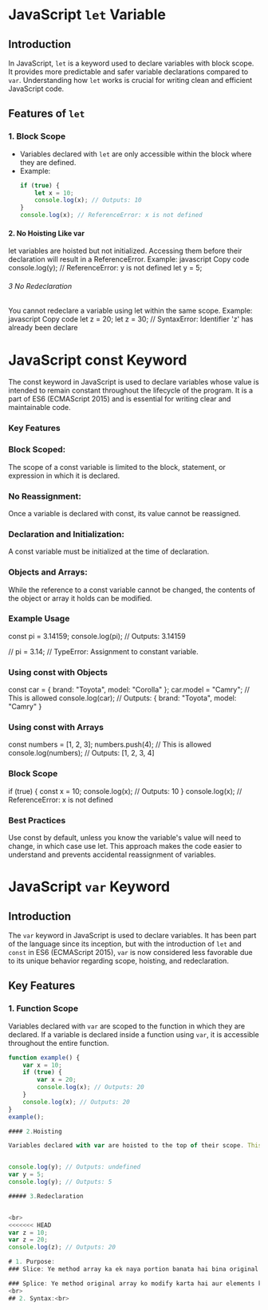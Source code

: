 # JavaScript `let` Variable

## Introduction

In JavaScript, `let` is a keyword used to declare variables with block scope. It provides more predictable and safer variable declarations compared to `var`. Understanding how `let` works is crucial for writing clean and efficient JavaScript code.

## Features of `let`

### 1. Block Scope
- Variables declared with `let` are only accessible within the block where they are defined.
- Example:
  ```javascript
  if (true) {
      let x = 10;
      console.log(x); // Outputs: 10
  }
  console.log(x); // ReferenceError: x is not defined
#### 2. No Hoisting Like var
let variables are hoisted but not initialized. Accessing them before their declaration will result in a ReferenceError.
Example:
javascript
Copy code
console.log(y); // ReferenceError: y is not defined
let y = 5;
###### 3 No Redeclaration
You cannot redeclare a variable using let within the same scope.
Example:
javascript
Copy code
let z = 20;
let z = 30; // SyntaxError: Identifier 'z' has already been declare



# JavaScript const Keyword

The const keyword in JavaScript is used to declare variables whose value is intended to remain constant throughout the lifecycle of the program. It is a part of ES6 (ECMAScript 2015) and is essential for writing clear and maintainable code.

### Key Features

### Block Scoped: 
The scope of a const variable is limited to the block, statement, or expression in which it is declared.
### No Reassignment:
Once a variable is declared with const, its value cannot be reassigned.
### Declaration and Initialization:
A const variable must be initialized at the time of declaration.
### Objects and Arrays:
While the reference to a const variable cannot be changed, the contents of the object or array it holds can be modified.
### Example Usage
const pi = 3.14159;
console.log(pi); // Outputs: 3.14159

// pi = 3.14; // TypeError: Assignment to constant variable.
### Using const with Objects
const car = { brand: "Toyota", model: "Corolla" };
car.model = "Camry"; // This is allowed
console.log(car); // Outputs: { brand: "Toyota", model: "Camry" }
### Using const with Arrays

const numbers = [1, 2, 3];
numbers.push(4); // This is allowed
console.log(numbers); // Outputs: [1, 2, 3, 4]
### Block Scope

if (true) {
    const x = 10;
    console.log(x); // Outputs: 10
}
console.log(x); // ReferenceError: x is not defined
### Best Practices
Use const by default, unless you know the variable's value will need to change, in which case use let.
This approach makes the code easier to understand and prevents accidental reassignment of variables.

# JavaScript `var` Keyword

## Introduction

The `var` keyword in JavaScript is used to declare variables. It has been part of the language since its inception, but with the introduction of `let` and `const` in ES6 (ECMAScript 2015), `var` is now considered less favorable due to its unique behavior regarding scope, hoisting, and redeclaration.

## Key Features

### 1. Function Scope
Variables declared with `var` are scoped to the function in which they are declared. If a variable is declared inside a function using `var`, it is accessible throughout the entire function.

```javascript
function example() {
    var x = 10;
    if (true) {
        var x = 20;
        console.log(x); // Outputs: 20
    }
    console.log(x); // Outputs: 20
}
example();

#### 2.Hoisting

Variables declared with var are hoisted to the top of their scope. This means that the declaration is moved to the top of its scope, but the assignment remains where it is. As a result, the variable can be accessed before it is actually assigned a value, which results in undefined.


console.log(y); // Outputs: undefined
var y = 5;
console.log(y); // Outputs: 5

##### 3.Redeclaration


<br>
<<<<<<< HEAD
var z = 10;
var z = 20;
console.log(z); // Outputs: 20

# 1. Purpose:
### Slice: Ye method array ka ek naya portion banata hai bina original array ko modify kiye. Yeh shallow copy return karta hai.<br>

### Splice: Ye method original array ko modify karta hai aur elements ko add ya remove karta hai.
<br>
## 2. Syntax:<br>
